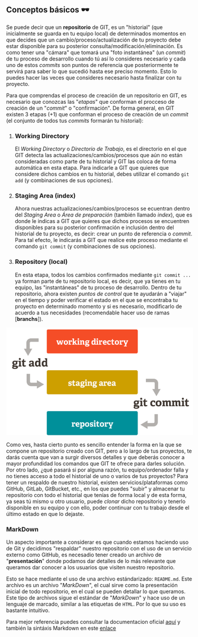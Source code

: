 ## Conceptos básicos 🕶
Se puede decir que un **repositorio** de GIT, es un "historial" (que inicialmente se guarda en tu equipo local) de determinados momentos en que decides que un cambio/proceso/actualización de tu proyecto debe estar disponible para su posterior consulta/modificación/eliminación. Es como tener una "cámara" que tomará una "foto instantánea" (un *commit*) de tu proceso de desarrollo cuando tú así lo consideres necesario y cada uno de estos *commits* son puntos de referencia que posteriormente te servirá para saber lo que sucedió hasta ese preciso momento. Esto lo puedes hacer las veces que consideres necesario hasta finalizar con tu proyecto.

Para que comprendas el proceso de creación de un repositorio en GIT, es necesario que conozcas las "*etapas*" que conforman el procceso de creación de un "*commit*" o "confirmación". De forma general, en GIT existen 3 etapas (+1) que conforman el proceso de creación de un *commit* (el conjunto de todos tus *commits* formarán tu historial):
1. ### **Working Directory**
   El *Working Directory* o *Directorio de Trabajo*, es el directorio en el que GIT detecta las actualizaciones/cambios/procesos que aún no están consideradas como parte de tu historial y GIT las coloca de forma automática en esta etapa. Para indicarle a GIT que quieres que  considere dichos cambios en tu historial, debes utilizar el comando `git add` (y combinaciones de sus opciones).
2. ### **Staging Area (index)**
   Ahora nuestras actualizaciones/cambios/procesos se ecuentran dentro del *Staging Area* o *Área de preparación* (también llamado *index*), que es donde le indicas a GIT que quieres que dichos procesos se encuentren disponibles para su posterior confirmación e inclusión dentro del historial de tu proyecto, es decir: crear un punto de referencia o *commit*. Para tal efecto, le indicarás a GIT que realice este proceso mediante el comando `git commit` (y combinaciones de sus opciones).
3. ### **Repository (local)**
   En esta etapa, todos los cambios confirmados mediante `git commit ...` ya forman parte de tu repositorio local, es decir, que ya tienes en tu equipo, las "instantáneas" de tu proceso de desarrollo. Dentro de tu repositorio, ahora existen *puntos de control* que te ayudarán a "viajar" en el tiempo y poder verificar el estado en el que se encontraba tu proyecto en determinado momento y si es necesario, modificarlo de acuerdo a tus necesidades (recomendable hacer uso de ramas [**branchs**]).

![Los tres estados de GIT](../assets/images/index1%402x.png)

Como ves, hasta cierto punto es sencillo entender la forma en la que se compone un repositorio creado con GIT, pero a lo largo de tus proyectos, te darás cuenta que van a surgir diversos detalles y que deberás conocer a mayor profundidad los comandos que GIT te ofrece para darles solución.  
Por otro lado, ¿qué pasará si por alguna razón, tu equipo/ordenador falla y no tienes acceso a todo el historial de uno o varios de tus proyectos? Para tener un respaldo de nuestro historial, existen servicios/plataformas como GitHub, GitLab, GitBucket, etc., en los que puedes "subir" y almacenar tu repositorio con todo el historial que tenías de forma local y de esta forma, ya seas tú mismo u otro usuario, puede *clonar* dicho repositorio y tenerlo disponible en su equipo y con ello, poder continuar con tu trabajo desde el último estado en que lo dejaste.

### MarkDown

Un aspecto importante a considerar es que cuando estamos haciendo uso de Git y decidimos "respaldar" nuestro repositorio con el uso de un servicio externo como GitHub, es necesadio tener creado un archivo de "**presentación**" donde podamos dar detalles de lo más relevante que queramos dar conocer a los usuarios que visiten nuestro repositorio.  

Esto se hace mediante el uso de una archivo estándarizado: `README.md`. Este archivo es un archivo "*MarkDown*", el cual sirve como la presentación inicial de todo repositorio, en el cual se pueden detallar lo que queramos. Este tipo de archivos sigue el estándar de "*MarkDown*" y hace uso de un lenguaje de marcado, similar a las etiquetas de `HTML`. Por lo que su uso es bastante intuitivo.  

Para mejor referencia puedes consultar la documentacion oficial [aquí](https://markdown.es/ "¿Qué es Markdown?") y también la sintáxis Markdown en este [enlace](https://markdown.es/sintaxis-markdown/ "Sintaxis Markdown")